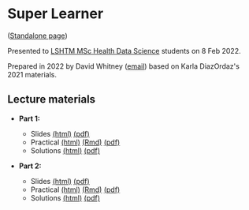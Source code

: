 
# Super Learner
([Standalone page](https://dewhitney.github.io/MachineLearning-Lecture-SuperLearner/))

Presented to [LSHTM MSc Health Data Science](https://www.lshtm.ac.uk/study/courses/masters-degrees/health-data-science) students on 8 Feb 2022.

Prepared in 2022 by David Whitney ([email](David.Whitney@lshtm.ac.uk)) based on Karla DiazOrdaz's 2021 materials.


## Lecture materials

- **Part 1:** 

    - Slides [(html)](https://dewhitney.github.io/MachineLearning-Lecture-SuperLearner/superlearner-slides-part1.html) [(pdf)](https://dewhitney.github.io/MachineLearning-Lecture-SuperLearner/superlearner-slides-part1.pdf)
    - Practical [(html)](https://dewhitney.github.io/MachineLearning-Lecture-SuperLearner/superlearner-practical-part1.html) [(Rmd)](https://dewhitney.github.io/MachineLearning-Lecture-SuperLearner/superlearner-practical-part1.Rmd) [(pdf)](https://dewhitney.github.io/MachineLearning-Lecture-SuperLearner/superlearner-practical-part1.pdf)
    - Solutions [(html)](https://dewhitney.github.io/MachineLearning-Lecture-SuperLearner/superlearner-solutions-part1.html) [(pdf)](https://dewhitney.github.io/MachineLearning-Lecture-SuperLearner/superlearner-solutions-part1.pdf)

- **Part 2:** 

    - Slides [(html)](https://dewhitney.github.io/MachineLearning-Lecture-SuperLearner/superlearner-slides-part2.html) [(pdf)](https://dewhitney.github.io/MachineLearning-Lecture-SuperLearner/superlearner-slides-part2.pdf)
    - Practical [(html)](https://dewhitney.github.io/MachineLearning-Lecture-SuperLearner/superlearner-practical-part2.html) [(Rmd)](https://dewhitney.github.io/MachineLearning-Lecture-SuperLearner/superlearner-practical-part2.Rmd) [(pdf)](https://dewhitney.github.io/MachineLearning-Lecture-SuperLearner/superlearner-practical-part2.pdf)
    - Solutions [(html)](https://dewhitney.github.io/MachineLearning-Lecture-SuperLearner/superlearner-solutions-part2.html) [(pdf)](https://dewhitney.github.io/MachineLearning-Lecture-SuperLearner/superlearner-solutions-part2.pdf)
